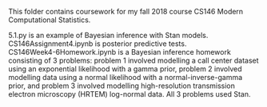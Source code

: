 This folder contains coursework for my fall 2018 course CS146 Modern Computational Statistics.

5.1.py is an example of Bayesian inference with Stan models.  
CS146Assignment4.ipynb is posterior predictive tests.  
CS146Week4-6Homework.ipynb is a Bayesian inference homework consisting of 3 problems: problem 1 involved modelling a call center dataset using an exponential likelihood with a gamma prior, problem 2 involved modelling data using a normal likelihood with a normal-inverse-gamma prior, and problem 3 involved modelling high-resolution transmission electron microscopy (HRTEM) log-normal data. All 3 problems used Stan.  
